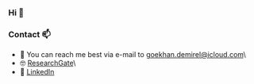 
### Hi 👋

### Contact 📫
* 📧 You can reach me best via e-mail to goekhan.demirel@icloud.com\
* 🤓 [ResearchGate](https://www.researchgate.net/profile/Goekhan-Demirel-4)\
* 🔗 [LinkedIn](https://www.linkedin.com/in/gokhan-demirel-3112920/)
